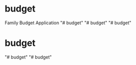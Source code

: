 # budget
 Family Budget Application
"# budget" 
"# budget" 
"# budget" 
# budget
"# budget" 
"# budget" 
